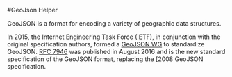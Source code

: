 #GeoJson Helper

GeoJSON is a format for encoding a variety of geographic data structures.

In 2015, the Internet Engineering Task Force (IETF), in conjunction with the original specification
authors, formed a [GeoJSON WG][1] to standardize GeoJSON. [RFC 7946][2] was published in August 2016 and is
the new standard specification of the GeoJSON format, replacing the [2008 GeoJSON specification.

[1]: https://datatracker.ietf.org/wg/geojson/charter/
[2]: https://tools.ietf.org/html/rfc7946
[3]: http://geojson.org/geojson-spec.html
